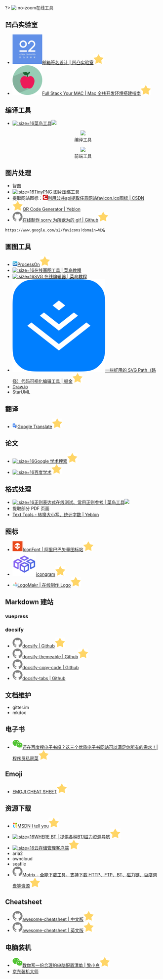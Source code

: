 ?> ![](https://notes.abelsu7.top/_media/hammer.svg ':no-zoom')在线工具

## 凹凸实验室

- [![](logo/aotu.png ':size=16')邮箱签名设计 | 凹凸实验室![](logo/star.svg)](https://sign.aotu.io/)
- [![](logo/fsmac.png ':size=16')Full Stack Your MAC | Mac 全栈开发环境搭建指南![](logo/star.svg)](https://mac.aotu.io/index.html)

## 编译工具

- [![](logo/cainiao.ico ':size=16')菜鸟工具![](https://notes.abelsu7.top/_media/star.svg)](https://c.runoob.com)

<p>
    <div style='text-align: center'>
        <img src='https://notes.abelsu7.top/develop/tools/compile-tools.png' width='600'></img>
    </div>
    <div style='text-align: center'>
        编译工具
    </div>
</p>

<p>
    <div style='text-align: center'>
        <img src='https://notes.abelsu7.top/develop/tools/fe-tools.png' width='600'></img>
    </div>
    <div style='text-align: center'>
        前端工具
    </div>
</p>

## 图片处理

- 智图
- [![](logo/tinypng.ico ':size=16')TinyPNG 图片压缩工具](https://tinypng.com)
- <img src='https://notes.abelsu7.top/_media/star.svg' alt data-no-zoom></img>提取网站图标：[![](logo/csdn.png ':size=16')利用公共api提取任意网站favicon.ico图标 | CSDN](https://blog.csdn.net/swanabin/article/details/46660433)
- [![](logo/star.svg)QR Code Generator | Yeblon](https://yeblon.com)
- [![](logo/github.svg)在线制作 sorry 为所欲为的 gif | Github![](logo/star.svg)](https://github.com/xtyxtyx/sorry)

```
https://www.google.com/s2/favicons?domain=域名
```

## 画图工具

* [![](logo/processon.png ':size=16')ProcessOn![](logo/star.svg)](https://www.processon.com)
* [![](logo/cainiao.ico ':size=16')在线画图工具 | 菜鸟教程](https://c.runoob.com/more/shapefly-diagram/)
* [![](logo/cainiao.ico ':size=16')SVG 在线编辑器 | 菜鸟教程](https://c.runoob.com/more/svgeditor/)
* [![](logo/juejin.png ':size=16')一些好用的 SVG Path（路径）代码可视化编辑工具 | 掘金![](logo/star.svg)](https://juejin.im/entry/59b5e629f265da065f047ad6)
* [Draw.io](https://www.draw.io/)
* StarUML

## 翻译

- [![](logo/googletranslate.png ':size=16')Google Translate![](logo/star.svg)](https://translate.google.cn/)

## 论文

- [![](logo/googlescholar.ico ':size=16')Google 学术搜索![](logo/star.svg)](https://scholar.google.cn/)
- [![](logo/baidu.ico ':size=16')百度学术![](logo/star.svg)](https://xueshu.baidu.com/)

## 格式处理

* [![](logo/cainiao.ico ':size=16')正则表达式在线测试、常用正则参考 | 菜鸟工具![](https://notes.abelsu7.top/_media/star.svg)](https://c.runoob.com/front-end/854)
* 提取部分 PDF 页面
* [Text Tools - 转换大小写、统计字数 | Yeblon](https://yeblon.com/convert-case/)

## 图标

* [![](logo/iconfont.svg)IconFont | 阿里巴巴矢量图标站![](logo/star.svg)](http://iconfont.cn)
* [![](logo/icongram.png ':size=16')icongram![](logo/star.svg)](https://icongr.am)
* [![](logo/logomakr.png ':size=16')LogoMakr | 在线制作 Logo![](logo/star.svg)](https://logomakr.com)

## Markdown 建站

### vuepress

### docsify

- [![](logo/github.svg)docsify | Github![](logo/star.svg)](https://github.com/docsifyjs/docsify)
- [![](logo/github.svg)docsify-themeable | Github![](logo/star.svg)](https://github.com/jhildenbiddle/docsify-themeable)
- [![](logo/github.svg)docsify-copy-code | Github](https://github.com/jperasmus/docsify-copy-code)
- [![](logo/github.svg)docsify-tabs | Github](https://github.com/jhildenbiddle/docsify-tabs)

## 文档维护

* gitter.im
* mkdoc

## 电子书

* [![](logo/wechat.svg)还在百度搜电子书吗？这三个优质电子书网站可以满足你所有的需求！| 程序员私房菜![](logo/star.svg)](https://mp.weixin.qq.com/s/Gz2IReqYu6CXnBRGrJicLg)

## Emoji

- [EMOJI CHEAT SHEET![](logo/star.svg)](https://www.webpagefx.com/tools/emoji-cheat-sheet/)

## 资源下载

- [![](logo/itellyou.png ':size=16')MSDN I tell you![](logo/star.svg)](http://msdn.itellyou.cn)
- [![](logo/wherebt.ico ':size=16')WHERE BT | 提供各种BT/磁力资源导航![](logo/star.svg)](http://wherebt.com)
- [![](logo/qiniuclient.ico ':size=16')云存储管理客户端![](logo/star.svg)](https://github.com/willnewii/qiniuClient)
- aria2
- owncloud
- seafile
- [![](logo/github.svg)Motrix - 全能下载工具，支持下载 HTTP、FTP、BT、磁力链、百度网盘等资源![](logo/star.svg)](https://github.com/agalwood/Motrix)

## Cheatsheet

- [![](logo/github.svg)awesome-cheatsheet | 中文版![](logo/star.svg)](https://github.com/skywind3000/awesome-cheatsheets)
- [![](logo/github.svg)awesome-cheatsheet | 英文版![](logo/star.svg)](https://github.com/LeCoupa/awesome-cheatsheets)

## 电脑装机

- [![](logo/wechat.svg)教你写一份合理的电脑配置清单 | 黎小白![](logo/star.svg)](https://mp.weixin.qq.com/s/8WYVI1ut-X6q5ofS6_iZmg)
- [京东装机大师](http://diy.jd.com/self)